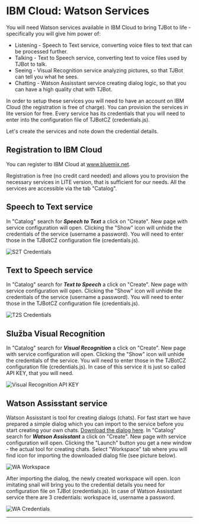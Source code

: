 # IBM Cloud: Watson Services

You will need Watson services available in IBM Cloud to bring TJBot to life - specifically you will give him power of:

* Listening -  Speech to Text service, converting voice files to text that can be processed further. 
* Talking - Text to Speech service, converting text to voice files used by TJBot to talk. 
* Seeing - Visual Recognition service analyzing pictures, so that TJBot can tell you what he sees.
* Chatting - Watson Assisstant service creating dialog logic, so that you can have a high quality chat with TJBot.

In order to setup these services you will need to have an account on IBM Cloud (the registration is free of charge). You can provision the services in lite version for free. Every service has its credentials that you will need to enter into the configuration file of TJBotCZ (credentials.js).

Let's create the services and note down the credential details.

## Registration to IBM Cloud

You can register to IBM Cloud at www.bluemix.net.

Registration is free (no credit card needed) and allows you to provision the necessary services in LITE version, that is sufficient for our needs. All the services are accessible via the tab "Catalog". 

## Speech to Text service

In "Catalog" search for _**Speech to Text**_ a click on "Create". New page with service configuration will open. Clicking the "Show" icon will unhide the credentials of the service (username a password). You will need to enter those in the TJBotCZ  configuration file (credentials.js).

![S2T Credentials](https://raw.githubusercontent.com/tjbotcz/manuals/master/images/s2t-credentials.png)

## Text to Speech service

In "Catalog" search for _**Text to Speech**_ a click on "Create". New page with service configuration will open. Clicking the "Show" icon will unhide the credentials of the service (username a password). You will need to enter those in the TJBotCZ  configuration file (credentials.js).

![T2S Credentials](https://raw.githubusercontent.com/tjbotcz/manuals/master/images/t2s-credentials.png)

## Služba Visual Recognition

In "Catalog" search for _**Visual Recognition**_ a click on "Create". New page with service configuration will open. Clicking the "Show" icon will unhide the credentials of the service. You will need to enter those in the TJBotCZ  configuration file (credentials.js). In case of this service it is just so called API KEY, that you will need. 

![Visual Recognition API KEY](https://raw.githubusercontent.com/tjbotcz/manuals/master/images/visual-recognition-credentials.png)

## Watson Assisstant service

Watson Assisstant is tool for creating dialogs (chats). For fast start we have prepared a simple dialog which you can import to the service before you start creating your own chats. [Download the dialog here](https://drive.google.com/open?id=1-H3Tm_Le7OZP0Uzuw1moKFghC54GRycN). In "Catalog" search for _**Watson Assisstant**_ a click on "Create". New page with service configuration will open. Clicking the "Launch" button you get a new window - the actual tool for creating chats. Select "Workspace" tab where you will find icon for importing the downloaded dialog file (see picture below).

![WA Workspace](https://raw.githubusercontent.com/tjbotcz/manuals/master/images/wa-workspace.png)

After importing the dialog, the newly created workspace will open. Icon imitating snail will bring you to the credential details you need for configuration file on TJBot (credentials.js). In case of Watson Assisstant service there are 3 credentials: workspace id, username a password.

![WA Credentials](https://raw.githubusercontent.com/tjbotcz/manuals/master/images/wa-credentials.png)

---

